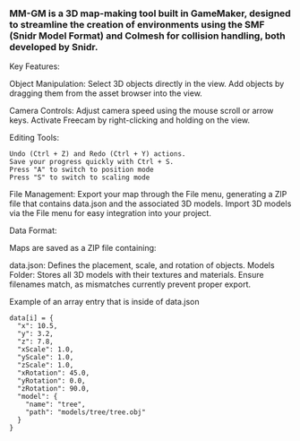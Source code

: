 ### MM-GM is a 3D map-making tool built in GameMaker, designed to streamline the creation of environments using the SMF (Snidr Model Format) and Colmesh for collision handling, both developed by Snidr.
Key Features:

Object Manipulation:
    Select 3D objects directly in the view.
    Add objects by dragging them from the asset browser into the view.

Camera Controls:
    Adjust camera speed using the mouse scroll or arrow keys.
    Activate Freecam by right-clicking and holding on the view.

Editing Tools:

    Undo (Ctrl + Z) and Redo (Ctrl + Y) actions.
    Save your progress quickly with Ctrl + S.
    Press "A" to switch to position mode
    Press "S" to switch to scaling mode

File Management:
    Export your map through the File menu, generating a ZIP file that contains data.json and the associated 3D models.
    Import 3D models via the File menu for easy integration into your project.

Data Format:

Maps are saved as a ZIP file containing:

data.json: Defines the placement, scale, and rotation of objects.
Models Folder: Stores all 3D models with their textures and materials. Ensure filenames match, as mismatches currently prevent proper export.

Example of an array entry that is inside of data.json

    data[i] = {
      "x": 10.5,
      "y": 3.2,
      "z": 7.8,
      "xScale": 1.0,
      "yScale": 1.0,
      "zScale": 1.0,
      "xRotation": 45.0,
      "yRotation": 0.0,
      "zRotation": 90.0,
      "model": {
        "name": "tree",
        "path": "models/tree/tree.obj"
      }
    }
